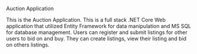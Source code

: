 Auction Application

This is the Auction Application. This is a full stack .NET Core Web application that utilized Entity Framework for data manipulation and MS SQL for database management.
Users can register and submit listings for other users to bid on and buy. They can create listings, view their listing and bid on others listings.
